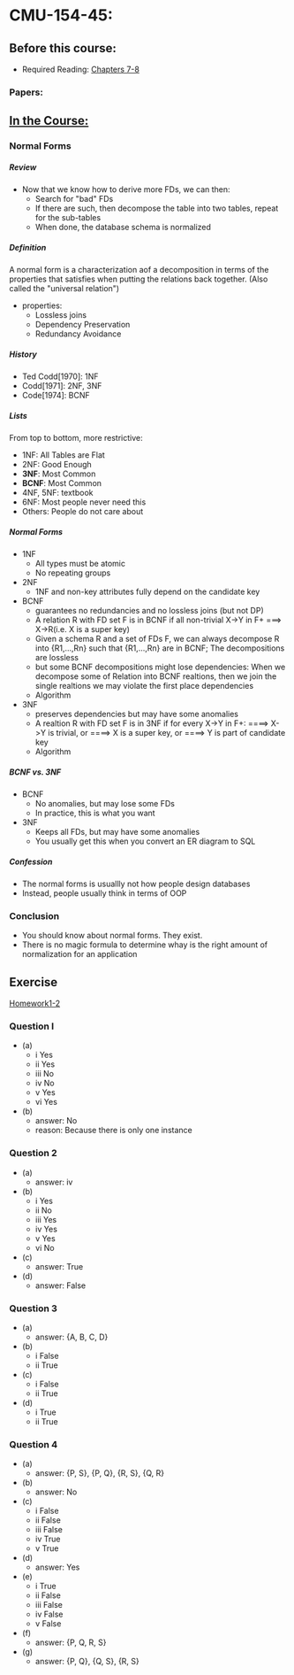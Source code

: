 # CMU-154-45: 

## Before this course:

* Required Reading:  <a href=../Resources/数据库系统概念_原书第6版.pdf>Chapters 7-8</a>

### Papers:



## [In the Course:](https://www.youtube.com/watch?v=guOyZBnSKXg&list=PLSE8ODhjZXjYutVzTeAds8xUt1rcmyT7x&index=5&ab_channel=CMUDatabaseGroup)

### Normal Forms

##### Review
* Now that we know how to derive more FDs, we can then:
    * Search for "bad" FDs
    * If there are such, then decompose the table into two tables, repeat for
      the sub-tables
    * When done, the database schema is normalized

##### Definition
A normal form is a characterization aof a decomposition in terms of the
properties that satisfies when putting the relations back together.
(Also called the "universal relation")
* properties:
    * Lossless joins
    * Dependency Preservation
    * Redundancy Avoidance

##### History
* Ted Codd[1970]: 1NF
* Codd[1971]: 2NF, 3NF
* Code[1974]: BCNF

##### Lists
From top to bottom, more restrictive:
* 1NF: All Tables are Flat
* 2NF: Good Enough
* **3NF**: Most Common
* **BCNF**: Most Common
* 4NF, 5NF: textbook
* 6NF: Most people never need this
* Others: People do not care about

##### Normal Forms
* 1NF
    * All types must be atomic
    * No repeating groups
* 2NF
    * 1NF and non-key attributes fully depend on the candidate key
* BCNF
    * guarantees no redundancies and no lossless joins (but not DP)
    * A relation R with FD set F is in BCNF if all non-trivial X->Y in F+
      ===> X->R(i.e. X is a super key)
    * Given a schema R and a set of FDs F, we can always decompose R into
      {R1,...,Rn} such that {R1,...,Rn} are in BCNF; The decompositions are lossless
    * but some BCNF decompositions might lose dependencies: When we decompose
      some of Relation into BCNF realtions, then we join the single realtions we may violate the first place dependencies
    * Algorithm
* 3NF
    * preserves dependencies but may have some anomalies
    * A realtion R with FD set F is in 3NF if for every X->Y in F+:
      ====> X->Y is trivial, or ====> X is a super key, or ====> Y is part of candidate key
    * Algorithm

##### BCNF vs. 3NF
* BCNF
    * No anomalies, but may lose some FDs
    * In practice, this is what you want
* 3NF
    * Keeps all FDs, but may have some anomalies
    * You usually get this when you convert an ER diagram to SQL

##### Confession
* The normal forms is usuallly not how people design databases
* Instead, people usually think in terms of OOP

### Conclusion
* You should know about normal forms. They exist.
* There is no magic formula to determine whay is the right amount of
  normalization for an application

## Exercise

[Homework1-2](../exercise/homework1/hw1-clean.pdf)

### Question I
* (a) 
    * i   Yes
    * ii  Yes
    * iii No
    * iv  No
    * v   Yes
    * vi  Yes
* (b)
    * answer: No
    * reason: Because there is only one instance

### Question 2
* (a)
    * answer: iv
* (b)
    * i   Yes
    * ii  No
    * iii Yes
    * iv  Yes
    * v   Yes
    * vi  No
* (c)
    * answer: True
* (d)
    * answer: False

### Question 3
* (a)
    * answer: {A, B, C, D}
* (b)
    * i   False
    * ii  True
* (c)
    * i   False
    * ii  True
* (d)
    * i   True
    * ii  True

### Question 4
* (a)
    * answer: {P, S}, {P, Q}, {R, S}, {Q, R}
* (b)
    * answer: No
* (c)
    * i   False
    * ii  False
    * iii False
    * iv  True 
    * v   True
* (d)
    * answer: Yes
* (e)
    * i   True
    * ii  False
    * iii False
    * iv  False
    * v   False
* (f)
    * answer: {P, Q, R, S}
* (g)
    * answer: {P, Q}, {Q, S}, {R, S}
